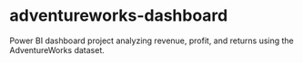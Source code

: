 # adventureworks-dashboard
Power BI dashboard project analyzing revenue, profit, and returns using the AdventureWorks dataset.
